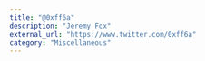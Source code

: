 ```yaml
---
title: "@0xff6a"
description: "Jeremy Fox"
external_url: "https://www.twitter.com/0xff6a"
category: "Miscellaneous"
---
```

